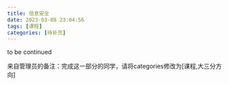 ```yaml
---
title: 信息安全
date: 2023-03-08 23:04:56
tags: [课程]
categories: [待补充]
---
```

to be continued
<!-- more -->
来自管理员的备注：完成这一部分的同学，请将categories修改为[课程,大三分方向]
